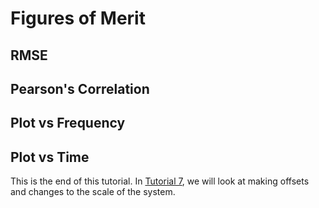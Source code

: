 # Figures of Merit

## RMSE

## Pearson's Correlation

## Plot vs Frequency

## Plot vs Time

This is the end of this tutorial.  In [Tutorial 7](/tutorial_7.md), we will look at making offsets and changes to the scale of the system.
